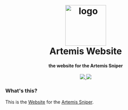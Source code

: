 <h1 align="center">
  <br>
  <a href="https://github.com/ArtemisSniper/Website/"><img src="https://raw.githubusercontent.com/ArtemisSniper/Website/master/public/favicon/icon.png" width=128 height=128 alt="logo"></a>
  <br>
  Artemis Website
  <br>
</h1>

<h4 align="center">the website for the Artemis Sniper</h4>

<p align="center">
  <a href="https://github.com/ArtemisSniper/Website/blob/master/LICENSE/">
    <img src="https://img.shields.io/badge/license-MIT-blue?logo=gitbook&logoColor=blue">
  </a>
  <a href="https://github.com/ArtemisSniper/Website/actions">
      <img src="https://img.shields.io/github/workflow/status/ArtemisSniper/Website/hello%20suslesticredstoneradiant?logo=azure%20pipelines&logoColor=brightgreen">
  </a>
  <a>
</p>

### What's this?

This is the [Website](https://art2.cf) for the [Artemis Sniper](https://github.com/Everest187/Artemis-Sniper).

